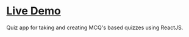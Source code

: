 # [Live Demo](https://quiz-app-flame-chi.vercel.app/)

Quiz app for taking and creating MCQ's based quizzes using ReactJS.
